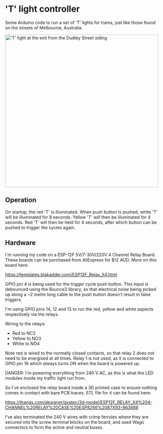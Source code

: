 # 'T' light controller

Some Arduino code to run a set of 'T' lights for trams, just like those found on the streets of Melbourne, Australia.

<a href="https://railgallery.wongm.com/melbourne-tram-sidings/F163_7372.jpg.html"><img width="500" src="https://railgallery.wongm.com/cache/melbourne-tram-sidings/F163_7372_595.jpg?cached=1708075113" alt="'T' light at the exit from the Dudley Street siding" /></a>

## Operation

On startup, the red 'T' is illuminated.
When push button is pushed, white 'T' will be illuminated for 8 seconds.
Yellow 'T' will then be illuminated for 4 seconds.
Red 'T' will then be held for 4 seconds, after which button can be pushed to trigger the cycles again.

## Hardware

I'm running my code on a ESP-12F 5V/7-30V/220V 4 Channel Relay Board. These boards can be purchased from AliExpress for $12 AUD. More on this board here:

https://templates.blakadder.com/ESP12F_Relay_X4.html

GPIO pin 4 is being used for the trigger cycle push button. This input is debounced using the Bounce2 library, so that electrical noise being picked up along a ~2 metre long cable to the push button doesn't result in false triggers.

I'm using GPIO pins 14, 12 and 13 to run the red, yellow and white aspects respectively via the relays.

Wiring to the relays:

- Red to NC2
- Yellow to NO3
- White to NO4

Note red is wired to the normally closed contacts, so that relay 2 does not need to be energised at all times.
Relay 1 is not used, as it is connected to GPIO pin 16 which always turns ON when the board is powered up.

DANGER: I'm powering everything from 240 V AC, as this is what the LED modules inside my traffic light run from.

So I've enclosed the relay board inside a 3D printed case to ensure nothing comes in contact with bare PCB traces. STL file for it can be found here:

https://thangs.com/designer/ayatec/3d-model/ESP12F_RELAY_X4%204-CHANNEL%20RELAY%20CASE%20ESP8266%2087X93-863688

I've also terminated the 240 V wires with crimp ferrules where they are secured into the screw terminal blocks on the board, and used Wago connectors to form the active and neutral buses.